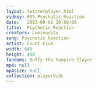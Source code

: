 ```yaml
---
layout: twitterplayer.html
vidkey: 035-Psychotic_Reaction
date:   2003-08-02 10:00:00
title:  Psychotic Reaction
creators: Luminosity
song: Psychotic Reaction
artist: Count Five
width: 640
height: 480
fandoms: Buffy the Vampire Slayer
mp4: null
mp4size: null
collection: playerVids
---
```


  <div>
  
  </div>
  